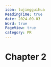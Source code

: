 ```yaml
---
icon: lujingguihua
ReadingTime: true
date: 2024-09-03
Word: true
PageView: true
category: PR
---
```


# Chapter 2 